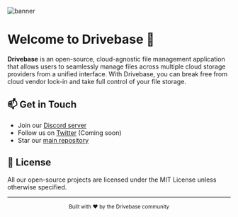 ![banner](https://github.com/user-attachments/assets/7783775f-971e-40e5-98b0-e0cd82139cf4)

# Welcome to Drivebase 🚀

**Drivebase** is an open-source, cloud-agnostic file management application that allows users to seamlessly manage files across multiple cloud storage providers from a unified interface. With Drivebase, you can break free from cloud vendor lock-in and take full control of your file storage.

## 📫 Get in Touch

- Join our [Discord server](https://discord.gg/3kUSy2d)
- Follow us on [Twitter](https://twitter.com) (Coming soon)
- Star our [main repository](https://github.com/drivebase/drivebase)

## 📜 License

All our open-source projects are licensed under the MIT License unless otherwise specified.

---

<p align="center">
  <sub>Built with ❤️ by the Drivebase community</sub>
</p> 
